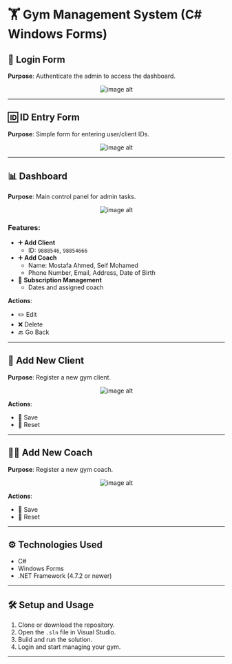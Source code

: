# 🏋️ Gym Management System (C# Windows Forms)

## 🔐 Login Form
**Purpose**: Authenticate the admin to access the dashboard.

<p align="center">
  <img src="https://github.com/SeifMohmmed/GYM-SYSTEM/blob/70b7838ca4726c6e9c370c87250f4d69ec4566fa/Screenshots/2.png" alt="image alt"/>
</p>

---

## 🆔 ID Entry Form
**Purpose**: Simple form for entering user/client IDs.

<p align="center">
  <img src="https://github.com/SeifMohmmed/GYM-SYSTEM/blob/70b7838ca4726c6e9c370c87250f4d69ec4566fa/Screenshots/1.png" alt="image alt"/>
</p>

---

## 📊 Dashboard
**Purpose**: Main control panel for admin tasks.

<p align="center">
  <img src="https://github.com/SeifMohmmed/GYM-SYSTEM/blob/70b7838ca4726c6e9c370c87250f4d69ec4566fa/Screenshots/3.png" alt="image alt"/>
</p>

### Features:
- ➕ **Add Client**
  - ID: `9888546`, `98854666`
- ➕ **Add Coach**
  - Name: Mostafa Ahmed, Seif Mohamed
  - Phone Number, Email, Address, Date of Birth
- 📆 **Subscription Management**
  - Dates and assigned coach

**Actions**:
- ✏️ Edit
- ❌ Delete
- 🔙 Go Back

---

## 🧍 Add New Client
**Purpose**: Register a new gym client.

<p align="center">
  <img src="https://github.com/SeifMohmmed/GYM-SYSTEM/blob/70b7838ca4726c6e9c370c87250f4d69ec4566fa/Screenshots/4.png" alt="image alt"/>
</p>

**Actions**:
- 💾 Save
- 🔄 Reset

---

## 🧑‍🏫 Add New Coach
**Purpose**: Register a new gym coach.

<p align="center">
  <img src="https://github.com/SeifMohmmed/GYM-SYSTEM/blob/70b7838ca4726c6e9c370c87250f4d69ec4566fa/Screenshots/5.png" alt="image alt"/>
</p>

**Actions**:
- 💾 Save
- 🔄 Reset

---

## ⚙️ Technologies Used
- C#
- Windows Forms
- .NET Framework (4.7.2 or newer)

---

## 🛠️ Setup and Usage
1. Clone or download the repository.
2. Open the `.sln` file in Visual Studio.
3. Build and run the solution.
4. Login and start managing your gym.

---
